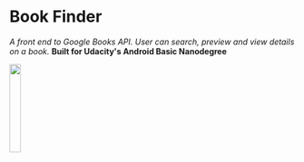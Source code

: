 # Book Finder

*A front end to Google Books API. User can search, preview and view details on a book.*
**Built for Udacity's Android Basic Nanodegree**

[<img src="https://play.google.com/intl/en_us/badges/images/generic/en_badge_web_generic.png" width="20%">](https://play.google.com/store/apps/details?id=com.kiran.android.bookfinder)
